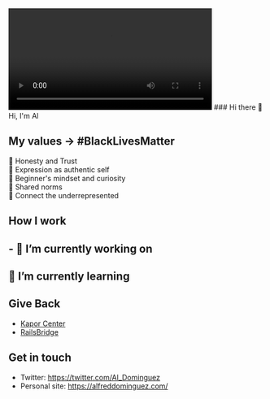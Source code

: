 <video width="400" controls>
  <source src="https://www.canva.com/design/DADRCyO76i0/eVepyT8seZj9MrlTBf6Ngw/view?utm_content=DADRCyO76i0&utm_campaign=designshare&utm_medium=link&utm_source=publishsharelink" type="video/mp4">
</video>
### Hi there 👋
Hi, I'm Al

## My values -> #BlackLivesMatter
💖 Honesty and Trust<br>
🌟 Expression as authentic self<br>
🍏 Beginner's mindset and curiosity<br>
🙌 Shared norms<br>
🚀 Connect the underrepresented

## How I work

## - 🔭 I’m currently working on

## 🌱 I’m currently learning

## Give Back
- [Kapor Center](https://www.kaporcenter.org)
- [RailsBridge](http://railsbridge.org/)

## Get in touch
- Twitter: https://twitter.com/Al_Dominguez
- Personal site: https://alfreddominguez.com/



